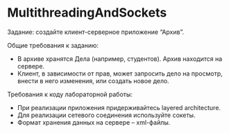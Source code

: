 # MultithreadingAndSockets
Задание: создайте клиент-серверное приложение “Архив”.

Общие требования к заданию:
+ В архиве хранятся Дела (например, студентов). Архив находится на сервере.
+ Клиент, в зависимости от прав, может запросить дело на просмотр, внести в него изменения, или создать новое дело.

Требования к коду лабораторной работы:
+ При реализации приложения придерживайтесь layered architecture.
+ Для реализации сетевого соединения используйте сокеты.
+ Формат хранения данных на сервере – xml-файлы.
